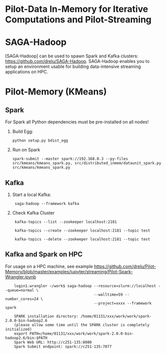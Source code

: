 # Pilot-Data In-Memory for Iterative Computations and Pilot-Streaming

# SAGA-Hadoop

[SAGA-Hadoop] can be used to spawn Spark and Kafka clusters: <https://github.com/drelu/SAGA-Hadoop>. SAGA-Hadoop enables you to setup an environment usable for building data-intensive streaming applications on HPC.


# Pilot-Memory (KMeans)

## Spark

For Spark all Python dependencies must be pre-installed on all nodes!


 1. Build Egg:
 
        python setup.py bdist_egg


 2. Run on Spark       
  
        spark-submit --master spark://192.168.0.3 --py-files src/kmeans/kmeans_spark.py, src/distributed_inmem/dataunit_spark.py src/kmeans/kmeans_spark.py


## Kafka

1. Start a local Kafka:

        saga-hadoop --framework kafka
    

    
2. Check Kafka Cluster
    
        kafka-topics --list --zookeeper localhost:2181

        kafka-topics --create --zookeeper localhost:2181 --topic test

        kafka-topics --delete --zookeeper localhost:2181 --topic test


## Kafka and Spark on HPC

For usage on a HPC machine, see example <https://github.com/drelu/Pilot-Memory/blob/master/examples/jupyter/streaming/Pilot-Spark-Wrangler.ipynb>
    
        login1.wrangler ~/work$ saga-hadoop --resource=slurm://localhost --queue=normal \ 
                                            --walltime=59 --number_cores=24 \
                                            --project=xxxx --framework spark
         
        SPARK installation directory: /home/01131/xxx/work/work/spark-2.0.0-bin-hadoop2.6
        (please allow some time until the SPARK cluster is completely initialized)
        export PATH=/home/01131/xxx/work/work/spark-2.0.0-bin-hadoop2.6/bin:$PATH
        Spark Web URL: http://c251-135:8080
        Spark Submit endpoint: spark://c251-135:7077
    
